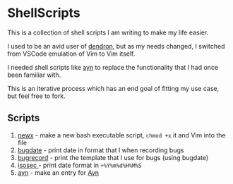 # ShellScripts

This is a collection of shell scripts I am writing to make my life easier.

I used to be an avid user of [dendron](https://www.dendron.so/), but as my needs changed, I switched from VSCode emulation of Vim to Vim itself.

I needed shell scripts like [ayn](./ayn) to replace the functionality that I had once been familiar with. 

This is an iterative process which has an end goal of fitting my use case, but feel free to fork.


## Scripts

1. [newx](./newx) - make a new bash executable script, `chmod +x` it and Vim into the file
1. [bugdate](./bugdate) - print date in format that I when recording bugs
1. [bugrecord](./bugrecord) - print the template that I use for bugs (using bugdate)
1. [ isosec ](./isosec) - print date format in `+%Y%m%d%H%M%S `
1. [ayn](./ayn) - make an entry for [ Ayn ](https://github.com/husaininazeer/Ayn)
